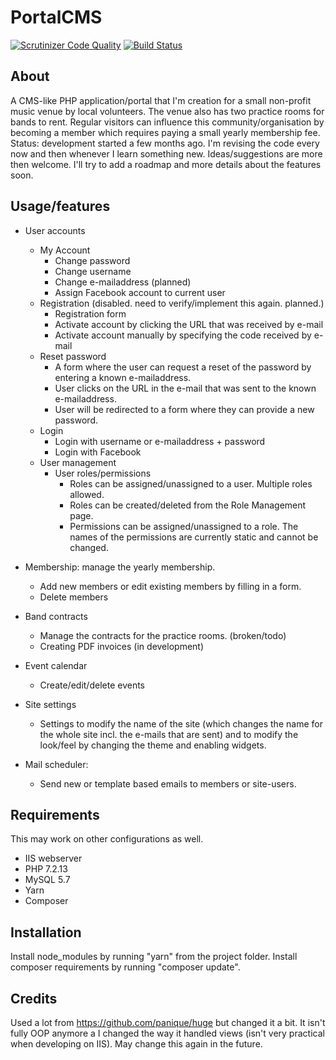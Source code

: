 # PortalCMS

[![Scrutinizer Code Quality](https://scrutinizer-ci.com/g/victorwitkamp/PortalCMS/badges/quality-score.png?b=master)](https://scrutinizer-ci.com/g/victorwitkamp/PortalCMS/?branch=master)
[![Build Status](https://scrutinizer-ci.com/g/victorwitkamp/PortalCMS/badges/build.png?b=master)](https://scrutinizer-ci.com/g/victorwitkamp/PortalCMS/build-status/master)

## About

A CMS-like PHP application/portal that I'm creation for a small non-profit music venue by local volunteers. The venue also has two practice rooms for bands to rent. Regular visitors can influence this community/organisation by becoming a member which requires paying a small yearly membership fee. Status: development started a few months ago. I'm revising the code every now and then whenever I learn something new. Ideas/suggestions are more then welcome. I'll try to add a roadmap and more details about the features soon.

## Usage/features

- User accounts
  - My Account
    - Change password
    - Change username
    - Change e-mailaddress (planned)
    - Assign Facebook account to current user
  - Registration (disabled. need to verify/implement this again. planned.)
    - Registration form
    - Activate account by clicking the URL that was received by e-mail
    - Activate account manually by specifying the code received by e-mail
  - Reset password
    - A form where the user can request a reset of the password by entering a known e-mailaddress.
    - User clicks on the URL in the e-mail that was sent to the known e-mailaddress.
    - User will be redirected to a form where they can provide a new password.
  - Login
    - Login with username or e-mailaddress + password
    - Login with Facebook
  - User management
    - User roles/permissions
      - Roles can be assigned/unassigned to a user. Multiple roles allowed.
      - Roles can be created/deleted from the Role Management page.
      - Permissions can be assigned/unassigned to a role. The names of the permissions are currently static and cannot be changed.

- Membership: manage the yearly membership.
  - Add new members or edit existing members by filling in a form.
  - Delete members
- Band contracts
  - Manage the contracts for the practice rooms. (broken/todo)
  - Creating PDF invoices (in development)
- Event calendar
  - Create/edit/delete events
- Site settings
  - Settings to modify the name of the site (which changes the name for the whole site incl. the e-mails that are sent) and to modify the look/feel by changing the theme and enabling widgets.
- Mail scheduler:
  - Send new or template based emails to members or site-users.

## Requirements

This may work on other configurations as well.

- IIS webserver
- PHP 7.2.13
- MySQL 5.7
- Yarn
- Composer

## Installation

Install node_modules by running "yarn" from the project folder.
Install composer requirements by running "composer update".

## Credits

Used a lot from <https://github.com/panique/huge> but changed it a bit. It isn't fully OOP anymore a I changed the way it handled views (isn't very practical when developing on IIS). May change this again in the future.
